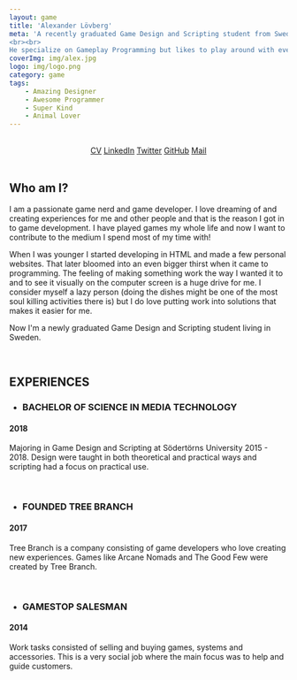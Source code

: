 ```yaml
---
layout: game
title: 'Alexander Lövberg'
meta: 'A recently graduated Game Design and Scripting student from Sweden. He has a big passion when it comes to gaming and game development and know that this will be his future.
<br><br>
He specialize on Gameplay Programming but likes to play around with everything from complex AI to beautiful 3D art.'
coverImg: img/alex.jpg
logo: img/logo.png
category: game
tags:
    - Amazing Designer
    - Awesome Programmer
    - Super Kind
    - Animal Lover
---
```


<br>
<center>
<a class="button" href="{{site.baseurl}}/data/AlexanderLovbergCV.pdf">CV</a>
<a class="button" href="https://www.linkedin.com/in/alexanderlovberg/">LinkedIn</a>
<a class="button" href="https://twitter.com/LeafMountain">Twitter</a>
<a class="button" href="https://github.com/LeafMountain">GitHub</a>
<a class="button" href="mailto: lovbergalexander@gmail.com">Mail</a>
</center>
<br>

## Who am I?

I am a passionate game nerd and game developer. I love dreaming of and creating experiences for me and other people and that is the reason I got in to game development. I have played games my whole life and now I want to contribute to the medium I spend most of my time with!

When I was younger I started developing in HTML and made a few personal websites. That later bloomed into an even bigger thirst when it came to programming. The feeling of making something work the way I wanted it to and to see it visually on the computer screen is a huge drive for me. I consider myself a lazy person (doing the dishes might be one of the most soul killing activities there is) but I do love putting work into solutions that makes it easier for me.

Now I'm a newly graduated Game Design and Scripting student living in Sweden.

<br>


## EXPERIENCES

* ### BACHELOR OF SCIENCE IN MEDIA TECHNOLOGY
#### 2018 <br>
Majoring in Game Design and Scripting at Södertörns University
2015 - 2018. Design were taught in both theoretical and practical
ways and scripting had a focus on practical use.

<br>

* ### FOUNDED TREE BRANCH 
#### 2017<br>
Tree Branch is a company consisting of game developers who love
creating new experiences. Games like Arcane Nomads and The
Good Few were created by Tree Branch.

<br>

* ### GAMESTOP SALESMAN 
#### 2014 <br>
Work tasks consisted of selling and buying games, systems and
accessories. This is a very social job where the main focus was to
help and guide customers.



